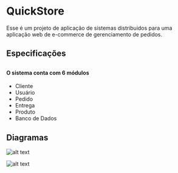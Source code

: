 # QuickStore
Esse é um projeto de aplicação de sistemas distribuidos para uma aplicação web de e-commerce de gerenciamento de pedidos.

## Especificações
##
#### O sistema conta  com 6 módulos
* Cliente
* Usuário
* Pedido
* Entrega
* Produto
* Banco de Dados

## Diagramas

![alt text](https://github.com/Projeto-SD/QuickStore/blob/main/Projeto%20distribuidos.png)


![alt text](https://github.com/Projeto-SD/QuickStore/blob/main/UML%20SD.png)
